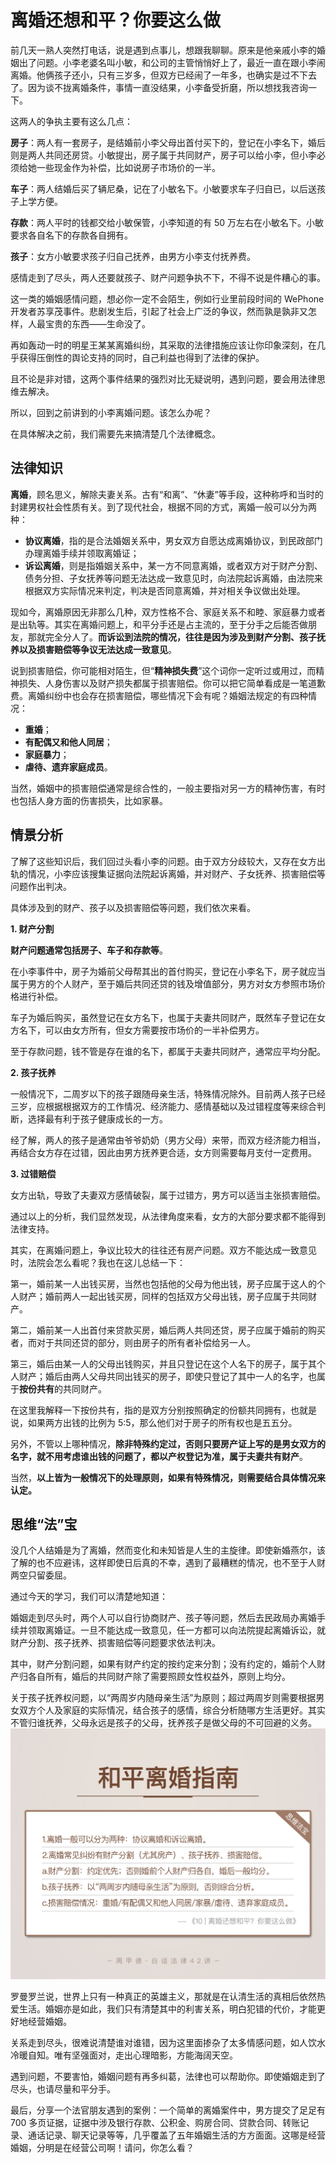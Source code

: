 



# 离婚还想和平？你要这么做

前几天一熟人突然打电话，说是遇到点事儿，想跟我聊聊。原来是他亲戚小李的婚姻出了问题。小李老婆名叫小敏，和公司的主管悄悄好上了，最近一直在跟小李闹离婚。他俩孩子还小，只有三岁多，但双方已经闹了一年多，也确实是过不下去了。因为谈不拢离婚条件，事情一直没结果，小李备受折磨，所以想找我咨询一下。

这两人的争执主要有这么几点：

**房子**：两人有一套房子，是结婚前小李父母出首付买下的，登记在小李名下，婚后则是两人共同还房贷。小敏提出，房子属于共同财产，房子可以给小李，但小李必须给她一些现金作为补偿，比如说房子市场价的一半。

**车子**：两人结婚后买了辆尼桑，记在了小敏名下。小敏要求车子归自已，以后送孩子上学方便。

**存款**：两人平时的钱都交给小敏保管，小李知道的有 50 万左右在小敏名下。小敏要求各自名下的存款各自拥有。

**孩子**：女方小敏要求孩子归自己抚养，由男方小李支付抚养费。

感情走到了尽头，两人还要就孩子、财产问题争执不下，不得不说是件糟心的事。

这一类的婚姻感情问题，想必你一定不会陌生，例如行业里前段时间的 WePhone 开发者苏享茂事件。悲剧发生后，引起了社会上广泛的争议，然而孰是孰非又怎样，人最宝贵的东西——生命没了。

再如轰动一时的明星王某某离婚纠纷，其采取的法律措施应该让你印象深刻，在几乎获得压倒性的舆论支持的同时，自己利益也得到了法律的保护。

且不论是非对错，这两个事件结果的强烈对比无疑说明，遇到问题，要会用法律思维去解决。

所以，回到之前讲到的小李离婚问题。该怎么办呢？

在具体解决之前，我们需要先来搞清楚几个法律概念。

## 法律知识

**离婚**，顾名思义，解除夫妻关系。古有“和离”、“休妻”等手段，这种称呼和当时的封建男权社会性质有关。到了现代社会，根据不同的方式，离婚一般可以分为两种：

- **协议离婚**，指的是合法婚姻关系中，男女双方自愿达成离婚协议，到民政部门办理离婚手续并领取离婚证；
- **诉讼离婚**，则是指婚姻关系中，某一方不同意离婚，或者双方对于财产分割、债务分担、子女抚养等问题无法达成一致意见时，向法院起诉离婚，由法院来根据双方实际情况来判定，判决是否同意离婚，并对相关争议做出处理。

现如今，离婚原因无非那么几种，双方性格不合、家庭关系不和睦、家庭暴力或者是出轨等。其实在离婚问题上，和平分手还是占主流的，至于分手之后能否做朋友，那就完全分人了。**而诉讼到法院的情况，往往是因为涉及到财产分割、孩子抚养以及损害赔偿等争议无法达成一致意见**。

说到损害赔偿，你可能相对陌生，但“**精神损失费**”这个词你一定听过或用过，而精神损失、人身伤害以及财产损失都属于损害赔偿。你可以把它简单看成是一笔道歉费。离婚纠纷中也会存在损害赔偿，哪些情况下会有呢？婚姻法规定的有四种情况：

- **重婚**；
- **有配偶又和他人同居**；
- **家庭暴力**；
- **虐待、遗弃家庭成员**。

当然，婚姻中的损害赔偿通常是综合性的，一般主要指对另一方的精神伤害，有时也包括人身方面的伤害损失，比如家暴。

## 情景分析

了解了这些知识后，我们回过头看小李的问题。由于双方分歧较大，又存在女方出轨的情况，小李应该搜集证据向法院起诉离婚，并对财产、子女抚养、损害赔偿等问题作出判决。

具体涉及到的财产、孩子以及损害赔偿等问题，我们依次来看。

**1. 财产分割**

**财产问题通常包括房子、车子和存款等**。

在小李事件中，房子为婚前父母帮其出的首付购买，登记在小李名下，房子就应当属于男方的个人财产，至于婚后共同还贷的钱及增值部分，男方对女方参照市场价格进行补偿。

车子为婚后购买，虽然登记在女方名下，也属于夫妻共同财产，既然车子登记在女方名下，可以由女方所有，但女方需要按市场价的一半补偿男方。

至于存款问题，钱不管是存在谁的名下，都属于夫妻共同财产，通常应平均分配。

**2. 孩子抚养**

一般情况下，二周岁以下的孩子跟随母亲生活，特殊情况除外。目前两人孩子已经三岁，应根据根据双方的工作情况、经济能力、感情基础以及过错程度等来综合判断，选择最有利于孩子健康成长的一方。

经了解，两人的孩子是通常由爷爷奶奶（男方父母）来带，而双方经济能力相当，再结合女方存在过错，因此由男方抚养更合适，女方则需要每月支付一定费用。

**3. 过错赔偿**

女方出轨，导致了夫妻双方感情破裂，属于过错方，男方可以适当主张损害赔偿。

通过以上的分析，我们显然发现，从法律角度来看，女方的大部分要求都不能得到法律支持。

其实，在离婚问题上，争议比较大的往往还有房产问题。双方不能达成一致意见时，法院会怎么看呢？我也在这儿总结一下：

第一，婚前某一人出钱买房，当然也包括他的父母为他出钱，房子应属于这人的个人财产；婚前两人一起出钱买房，同样的包括双方父母出钱，房子应属于共同财产。

第二，婚前某一人出首付来贷款买房，婚后两人共同还贷，房子应属于婚前的购买者，而对于共同还贷的部分，则由房子的所有者补偿给另一人。

第三，婚后由某一人的父母出钱购买，并且只登记在这个人名下的房子，属于其个人财产；婚后由两人父母共同出钱买的房子，即使只登记了其中一人的名字，也属于**按份共有**的共同财产。

在这里我解释一下按份共有，指的是双方分别按照确定的份额共同拥有，也就是说，如果两方出钱的比例为 5:5，那么他们对于房子的所有权也是五五分。

另外，不管以上哪种情况，**除非特殊约定过，否则只要房产证上写的是男女双方的名字，就不用考虑谁出钱的问题了，都以产权登记为准，属于夫妻共有财产**。

当然，**以上皆为一般情况下的处理原则，如果有特殊情况，则需要结合具体情况来认定。**

## 思维“法”宝

没几个人结婚是为了离婚，然而变化和未知皆是人生的主旋律。即使新婚燕尔，该了解的也不应避讳，这样即使日后真的不幸，遇到了最糟糕的情况，也不至于人财两空只留委屈。

通过今天的学习，我们可以清楚地知道：

婚姻走到尽头时，两个人可以自行协商财产、孩子等问题，然后去民政局办离婚手续并领取离婚证。一旦不能达成一致意见，任一方都可以向法院提起离婚诉讼，就财产分割、孩子抚养、损害赔偿等问题要求依法判决。

其中，财产分割问题，如果有财产约定的按约定来分割；没有约定的，婚前个人财产归各自所有，婚后的共同财产除了需要照顾女性权益外，原则上均分。

关于孩子抚养权问题，以“两周岁内随母亲生活”为原则；超过两周岁则需要根据男女双方个人及家庭的实际情况，结合孩子的感情，综合分析随哪方生活更好。其实不管归谁抚养，父母永远是孩子的父母，抚养孩子是做父母的不可回避的义务。![4-01](assets/4-01.jpg)



罗曼罗兰说，世界上只有一种真正的英雄主义，那就是在认清生活的真相后依然热爱生活。婚姻亦是如此，我们只有清楚其中的利害关系，明白犯错的代价，才能更好地经营婚姻。

关系走到尽头，很难说清楚谁对谁错，因为这里面掺杂了太多情感问题，如人饮水冷暖自知。唯有坚强面对，走出心理暗影，方能海阔天空。

遇到问题，不要害怕，婚姻问题有再多纠葛，法律也可以帮助你。即使婚姻走到了尽头，也请尽量和平分手。

最后，分享一个法官朋友遇到的案例：一个简单的离婚案件中，男方提交了足足有 700 多页证据，证据中涉及银行存款、公积金、购房合同、贷款合同、转账记录、通话记录、聊天记录等等，几乎覆盖了五年婚姻生活的方方面面。这哪是经营婚姻，分明是在经营公司啊！请问，你怎么看？




































































































































































































































